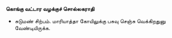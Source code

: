 **கொங்கு வட்டார வழக்குச் சொல்லகராதி**
- சுடுமண் சிற்பம். மாரியாத்தா கோயிலுக்கு பசுவு செஞ்சு வெக்கிறதுனு வேண்டியிருக்க.

